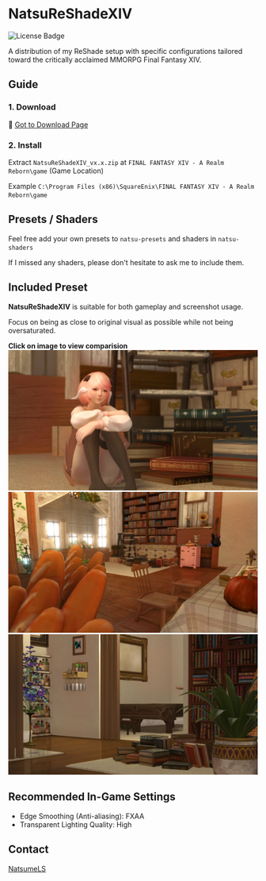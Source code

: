# NatsuReShadeXIV

![License Badge](https://img.shields.io/badge/license-BSD-green)

A distribution of my ReShade setup with specific configurations tailored toward the critically acclaimed MMORPG Final Fantasy XIV.

## Guide

### 1. Download

📁 [Got to Download Page](https://github.com/NatsumeLS/NatsuReShadeXIV/releases/latest)

### 2. Install

Extract `NatsuReShadeXIV_vx.x.zip` at `FINAL FANTASY XIV - A Realm Reborn\game` (Game Location)

Example `C:\Program Files (x86)\SquareEnix\FINAL FANTASY XIV - A Realm Reborn\game`

## Presets / Shaders

Feel free add your own presets to `natsu-presets` and shaders in `natsu-shaders`

If I missed any shaders, please don't hesitate to ask me to include them.

## Included Preset

**NatsuReShadeXIV** is suitable for both gameplay and screenshot usage.

Focus on being as close to original visual as possible while not being oversaturated.

**Click on image to view comparision**
[![View](Previews/1.png)](https://imgsli.com/MjEwNjk0)
[![View](Previews/2.png)](https://imgsli.com/MjEwNjk2)
[![View](Previews/3.png)](https://imgsli.com/MjEwNjk3)

## Recommended In-Game Settings

- Edge Smoothing (Anti-aliasing): FXAA
- Transparent Lighting Quality: High

## Contact

[NatsumeLS](https://natsume.io/)
